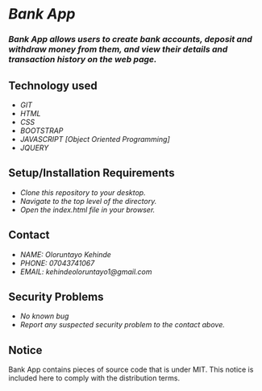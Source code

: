 # _Bank App_
### _Bank App allows users to create bank accounts, deposit and withdraw money from them, and view their details and transaction history on the web page._

## Technology used
* _GIT_
* _HTML_
* _CSS_
* _BOOTSTRAP_
* _JAVASCRIPT [Object Oriented Programming]_
* _JQUERY_

## Setup/Installation Requirements
* _Clone this repository to your desktop._
* _Navigate to the top level of the directory._
* _Open the index.html file in your browser._

## Contact
* _NAME: Oloruntayo Kehinde_
* _PHONE: 07043741067_
* _EMAIL: kehindeoloruntayo1@gmail.com_

## Security Problems
* _No known bug_
* _Report any suspected security problem to the contact above._

## Notice
Bank App contains pieces of source code that is under MIT. This notice is included here to comply with the distribution terms.